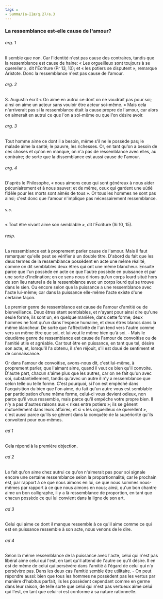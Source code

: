```yaml
---
tags : 
- Summa/Ia-IIæ/q.27/a.3
---
```


### La ressemblance est-elle cause de l'amour?

###### arg. 1
Il semble que non. Car l'identité n'est pas cause des contraires, tandis que la ressemblance est cause de haine: « Les orgueilleux sont toujours à se quereller », dit l'Écriture (Pr 13, 10); et « les potiers se disputent », remarque Aristote. Donc la ressemblance n'est pas cause de l'amour. 

###### arg. 2
S. Augustin écrit « On aime en autrui ce dont on ne voudrait pas pour soi; ainsi on aime un acteur sans vouloir être acteur soi-même. » Mais cela n'arriverait pas si la ressemblance était la cause propre de l'amour, car alors on aimerait en autrui ce que l'on a soi-même ou que l'on désire avoir. 

###### arg. 3
Tout homme aime ce dont il a besoin, même s'il ne le possède pas; le malade aime la santé; le pauvre, les richesses. Or, en tant qu'on a besoin de ces choses et qu'on en manque, on n'a pas de ressemblance avec elles, au contraire; de sorte que la dissemblance est aussi cause de l'amour. 

###### arg. 4
D'après le Philosophe, « nous aimons ceux qui sont généreux à nous aider pécuniairement et à nous sauver; et de même, ceux qui gardent une uùtié fidèle pour les morts sont aimés de tous ». Or tous les hommes ne sont pas ainsi; c'est donc que l'amour n'implique pas nécessairement ressemblance. 

###### s.c.
« Tout être vivant aime son semblable », dit l’Écriture (Si 10, 15). 

###### resp.
La ressemblance est à proprement parler cause de l'amour. Mais il faut remarquer qu'elle peut se vérifier à un double titre. D'abord du fait que les deux termes de la ressemblance possèdent en acte une même réalité, comme on dit semblables deux êtres qui ont une même blancheur. Ensuite parce que l'un possède en acte ce que l'autre possède en puissance et par une sorte d'inclination; en ce sens nous dirions qu'un corps lourd situé hors de son lieu naturel a de la ressemblance avec un corps lourd qui se trouve dans le sien. Ou encore selon que la puissance a une ressemblance avec l'acte lui-même; car dans la puissance elle-même l'acte existe d'une certaine façon. 

Le premier genre de ressemblance est cause de l'amour d'amitié ou de bienveillance. Deux êtres étant semblables, et n'ayant pour ainsi dire qu'une seule forme, ils sont un, en quelque manière, dans cette forme; deux hommes ne font qu'un dans l'espèce humaine, et deux êtres blancs dans la même blancheur. De sorte que l'affectivité de l'un tend vers l'autre comme vers un même être que soi, et lui veut le même bien qu'à soi. - Mais le deuxième genre de ressemblance est cause de l'amour de convoitise ou de l'amitié utile et agréable. Car tout être en puissance, en tant que tel, désire son acte, et, lorsqu'il l'a obtenu, il s'en réjouit, s'il est doué de sentiment et de connaissance. 

Or dans l'amour de convoitise, avons-nous dit, c'est lui-même, à proprement parler, que l'aimant aime, quand il veut ce bien qu'il convoite. D'autre part, chacun s'aime plus que les autres, car on ne fait qu'un avec soi, substantiellement, tandis qu'avec un autre il n'y a ressemblance que selon telle ou telle forme. C'est pourquoi, si l'on est empêché dans l'acquisition du bien que l'on aime, du fait qu'un autre vous est semblable par participation d'une même forme, celui-ci vous devient odieux, non parce qu'il vous ressemble, mais parce qu'il empêche votre propre bien. Il n'y a pas d'autres raisons aux « rixes entre potiers »; ils se gênent mutuellement dans leurs affaires; et si « les orgueilleux se querellent », c'est aussi parce qu'ils se gênent dans la conquête de la supériorité qu'ils convoitent pour eux-mêmes. 

###### ad 1
Cela répond à la première objection. 

###### ad 2
Le fait qu'on aime chez autrui ce qu'on n'aimerait pas pour soi signale encore une certaine ressemblance selon la proportionnalité; car le prochain est, par rapport à ce que nous aimons en lui, ce que nous sommes nous-mêmes par rapport à ce que nous aimons en nous; ainsi, qu'un bon chantre aime un bon calligraphe, il y a là ressemblance de proportion, en tant que chacun possède ce qui lui convient dans la ligne de son art. 

###### ad 3
Celui qui aime ce dont il manque ressemble à ce qu'il aime comme ce qui est en puissance ressemble à son acte, nous venons de le dire. 

###### ad 4
Selon la même ressemblance de la puissance avec l'acte, celui qui n'est pas libéral aime celui qui l'est, en tant qu'il attend de l'autre ce qu'il désire. Il en est de même de celui qui persévère dans l'amitié à l'égard de celui qui n'y persévère pas. Dans les deux cas l'amitié semble être utilitaire. - On peut répondre aussi: bien que tous les hommes ne possèdent pas les vertus par manière d'habitus parfait, ils les possèdent cependant comme en germe dans leur raison, de telle sorte que celui qui n'est pas vertueux aime celui qui l'est, en tant que celui-ci est conforme à sa nature rationnelle. 

